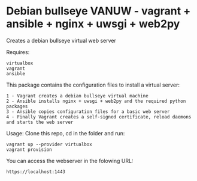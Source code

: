 #  Debian bullseye VANUW - vagrant + ansible + nginx + uwsgi + web2py

Creates a debian bullseye virtual web server

Requires:
 
	virtualbox
 	vagrant
 	ansible
 
This package contains the configuration files to install a virtual server: 

	1 - Vagrant creates a debian bullseye virtual machine
 	2 - Ansible installs nginx + uwsgi + web2py and the required python packages
	3 - Ansible copies configuration files for a basic web server
 	4 - Finally Vagrant creates a self-signed certificate, reload daemons and starts the web server

Usage:
  Clone this repo, cd in the folder and run:
    
	vagrant up --provider virtualbox
 	vagrant provision
 
 You can access the webserver in the folowing URL:
 
 	https://localhost:1443
 
 	
